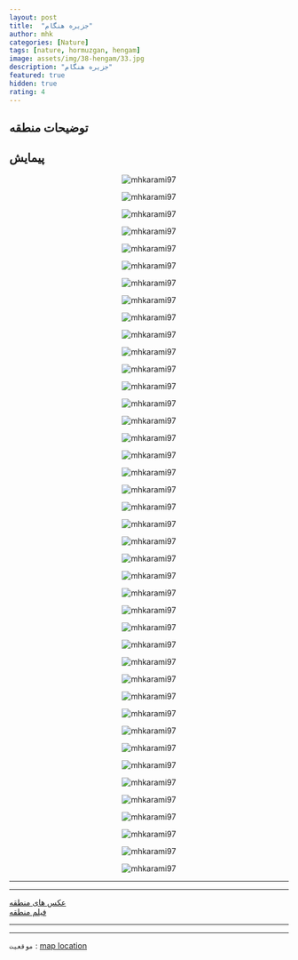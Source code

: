 ```yaml
---
layout: post
title:  "جزیره هنگام"
author: mhk
categories: [Nature]
tags: [nature, hormuzgan, hengam]
image: assets/img/38-hengam/33.jpg
description: "جزیره هنگام"
featured: true
hidden: true
rating: 4
---
```


## توضیحات منطقه


## پیمایش

<p align="center"><img src="/assets/img/38-hengam/01.jpg" alt="mhkarami97" /></p>

<p align="center"><img src="/assets/img/38-hengam/02.jpg" alt="mhkarami97" /></p>

<p align="center"><img src="/assets/img/38-hengam/03.jpg" alt="mhkarami97" /></p>

<p align="center"><img src="/assets/img/38-hengam/04.jpg" alt="mhkarami97" /></p>

<p align="center"><img src="/assets/img/38-hengam/05.jpg" alt="mhkarami97" /></p>

<p align="center"><img src="/assets/img/38-hengam/06.jpg" alt="mhkarami97" /></p>

<p align="center"><img src="/assets/img/38-hengam/07.jpg" alt="mhkarami97" /></p>

<p align="center"><img src="/assets/img/38-hengam/08.jpg" alt="mhkarami97" /></p>

<p align="center"><img src="/assets/img/38-hengam/09.jpg" alt="mhkarami97" /></p>

<p align="center"><img src="/assets/img/38-hengam/10.jpg" alt="mhkarami97" /></p>

<p align="center"><img src="/assets/img/38-hengam/11.jpg" alt="mhkarami97" /></p>

<p align="center"><img src="/assets/img/38-hengam/12.jpg" alt="mhkarami97" /></p>

<p align="center"><img src="/assets/img/38-hengam/13.jpg" alt="mhkarami97" /></p>

<p align="center"><img src="/assets/img/38-hengam/14.jpg" alt="mhkarami97" /></p>

<p align="center"><img src="/assets/img/38-hengam/15.jpg" alt="mhkarami97" /></p>

<p align="center"><img src="/assets/img/38-hengam/16.jpg" alt="mhkarami97" /></p>

<p align="center"><img src="/assets/img/38-hengam/17.jpg" alt="mhkarami97" /></p>

<p align="center"><img src="/assets/img/38-hengam/18.jpg" alt="mhkarami97" /></p>

<p align="center"><img src="/assets/img/38-hengam/19.jpg" alt="mhkarami97" /></p>

<p align="center"><img src="/assets/img/38-hengam/20.jpg" alt="mhkarami97" /></p>

<p align="center"><img src="/assets/img/38-hengam/21.jpg" alt="mhkarami97" /></p>

<p align="center"><img src="/assets/img/38-hengam/22.jpg" alt="mhkarami97" /></p>

<p align="center"><img src="/assets/img/38-hengam/23.jpg" alt="mhkarami97" /></p>

<p align="center"><img src="/assets/img/38-hengam/24.jpg" alt="mhkarami97" /></p>

<p align="center"><img src="/assets/img/38-hengam/25.jpg" alt="mhkarami97" /></p>

<p align="center"><img src="/assets/img/38-hengam/26.jpg" alt="mhkarami97" /></p>

<p align="center"><img src="/assets/img/38-hengam/27.jpg" alt="mhkarami97" /></p>

<p align="center"><img src="/assets/img/38-hengam/28.jpg" alt="mhkarami97" /></p>

<p align="center"><img src="/assets/img/38-hengam/29.jpg" alt="mhkarami97" /></p>

<p align="center"><img src="/assets/img/38-hengam/30.jpg" alt="mhkarami97" /></p>

<p align="center"><img src="/assets/img/38-hengam/31.jpg" alt="mhkarami97" /></p>

<p align="center"><img src="/assets/img/38-hengam/32.jpg" alt="mhkarami97" /></p>

<p align="center"><img src="/assets/img/38-hengam/33.jpg" alt="mhkarami97" /></p>

<p align="center"><img src="/assets/img/38-hengam/34.jpg" alt="mhkarami97" /></p>

<p align="center"><img src="/assets/img/38-hengam/35.jpg" alt="mhkarami97" /></p>

<p align="center"><img src="/assets/img/38-hengam/36.jpg" alt="mhkarami97" /></p>

<p align="center"><img src="/assets/img/38-hengam/37.jpg" alt="mhkarami97" /></p>

<p align="center"><img src="/assets/img/38-hengam/38.jpg" alt="mhkarami97" /></p>

<p align="center"><img src="/assets/img/38-hengam/39.jpg" alt="mhkarami97" /></p>

<p align="center"><img src="/assets/img/38-hengam/40.jpg" alt="mhkarami97" /></p>

<p align="center"><img src="/assets/img/38-hengam/41.jpg" alt="mhkarami97" /></p>

---
---


[عکس های منطقه](https://www.instagram.com/p/CaGxQCrDN2a/)  
[فیلم منطقه]()  

---
---

`موقعیت` : [map location](https://www.google.com/maps/place/Hengam+Island/data=!4m2!3m1!1s0x3ef7bfa5d0ca3c37:0x379beff2d7565b62?sa=X&ved=2ahUKEwjZsPPplov2AhWB3oUKHbtTCn0Q8gF6BAgpEAE)

